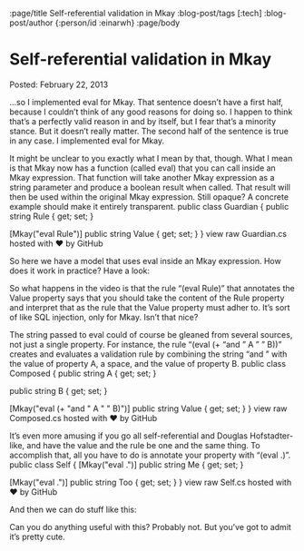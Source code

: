 :page/title Self-referential validation in Mkay
:blog-post/tags [:tech]
:blog-post/author {:person/id :einarwh}
:page/body

# Self-referential validation in Mkay

Posted: February 22, 2013

...so I implemented eval for Mkay. That sentence doesn’t have a first half, because I couldn’t think of any good reasons for doing so. I happen to think that’s a perfectly valid reason in and by itself, but I fear that’s a minority stance. But it doesn’t really matter. The second half of the sentence is true in any case. I implemented eval for Mkay.

It might be unclear to you exactly what I mean by that, though. What I mean is that Mkay now has a function (called eval) that you can call inside an Mkay expression. That function will take another Mkay expression as a string parameter and produce a boolean result when called. That result will then be used within the original Mkay expression. Still opaque? A concrete example should make it entirely transparent.
public class Guardian
{
  public string Rule { get; set; }

  [Mkay("eval Rule")]
  public string Value { get; set; }
}
view raw
Guardian.cs hosted with ❤ by GitHub

So here we have a model that uses eval inside an Mkay expression. How does it work in practice? Have a look:

So what happens in the video is that the rule “(eval Rule)” that annotates the Value property says that you should take the content of the Rule property and interpret that as the rule that the Value property must adher to. It’s sort of like SQL injection, only for Mkay. Isn’t that nice?

The string passed to eval could of course be gleaned from several sources, not just a single property. For instance, the rule “(eval (+ “and ” A ” ” B))” creates and evaluates a validation rule by combining the string “and ” with the value of property A, a space, and the value of property B.
public class Composed
{
  public string A { get; set; }

  public string B { get; set; }

  [Mkay("eval (+ \"and \" A \" \" B)")]
  public string Value { get; set; }
}
view raw
Composed.cs hosted with ❤ by GitHub

It’s even more amusing if you go all self-referential and Douglas Hofstadter-like, and have the value and the rule be one and the same thing. To accomplish that, all you have to do is annotate your property with “(eval .)”.
public class Self
{
  [Mkay("eval .")]
  public string Me { get; set; }

  [Mkay("eval .")]
  public string Too { get; set; }
}
view raw
Self.cs hosted with ❤ by GitHub

And then we can do stuff like this:

Can you do anything useful with this? Probably not. But you’ve got to admit it’s pretty cute.
